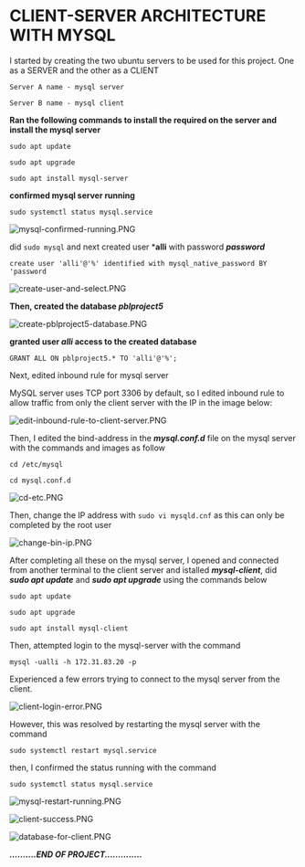 # CLIENT-SERVER ARCHITECTURE WITH MYSQL

I started by creating the two ubuntu servers to be used for this project. One as a SERVER and the other as a CLIENT

``Server A name - mysql server``

``Server B name - mysql client``

**Ran the following commands to install the required on the server and install the mysql server**

`sudo apt update`

`sudo apt upgrade`

`sudo apt install mysql-server`

**confirmed mysql server running**

`sudo systemctl status mysql.service`

![mysql-confirmed-running.PNG](./images/mysql-confirmed-running.PNG)

did `sudo mysql` and next created user ***alli** with password ***password***

`create user 'alli'@'%' identified with mysql_native_password BY 'password`


![create-user-and-select.PNG](./images/create-user-and-select.PNG)

**Then, created the database ***pblproject5*****

![create-pblproject5-database.PNG](./images/create-pblproject5-database.PNG)


**granted user ***alli*** access to the created database**


`GRANT ALL ON pblproject5.* TO 'alli'@'%';`



Next, edited inbound rule for mysql server

MySQL server uses TCP port 3306 by default, so I edited inbound rule to allow traffic from only the client server with the IP in the image below:

![edit-inbound-rule-to-client-server.PNG](./images/edit-inbound-rule-to-client-server.PNG)

Then, I edited the bind-address in the ***mysql.conf.d*** file on the mysql server with the commands and images as follow

`cd /etc/mysql`

`cd mysql.conf.d`

![cd-etc.PNG](./images/cd-etc.PNG)

Then, change the IP address with `sudo vi mysqld.cnf` as this can only be completed by the root user



![change-bin-ip.PNG](./images/change-bin-ip.PNG)

After completing all these on the mysql server, I opened and connected from another terminal to the client server and istalled ***mysql-client***, did ***sudo apt update*** and ***sudo apt upgrade*** using the commands below

`sudo apt update`

`sudo apt upgrade`

`sudo apt install mysql-client`

Then, attempted login to the mysql-server with the command 

`mysql -ualli -h 172.31.83.20 -p`

Experienced a few errors trying to connect to the mysql server from the client. 

![client-login-error.PNG](./images/client-login-error.PNG)


However, this was resolved by restarting the mysql server with the command

`sudo systemctl restart mysql.service`

then, I confirmed the status running with the command

 `sudo systemctl status mysql.service`

 ![mysql-restart-running.PNG](./images/mysql-restart-running.PNG)


![client-success.PNG](./images/client-success.PNG)



![database-for-client.PNG](./images/database-for-client.PNG)


***..........END OF PROJECT..............***
